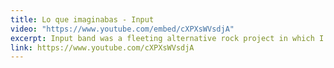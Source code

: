 ```yaml
---
title: Lo que imaginabas - Input
video: "https://www.youtube.com/embed/cXPXsWVsdjA"
excerpt: Input band was a fleeting alternative rock project in which I participated in mid 2019. It was a short but substantial band, and I'm proud of everything we did together. Jorge Suarez and Jonathan Quevedo were the songwriters and minds behind the music. I participated mainly as intrumentalist and composing various bass lines. **Other song snippets are available on [the project's instagram page](https://www.instagram.com/input_band/)**.
link: https://www.youtube.com/cXPXsWVsdjA
---
```

